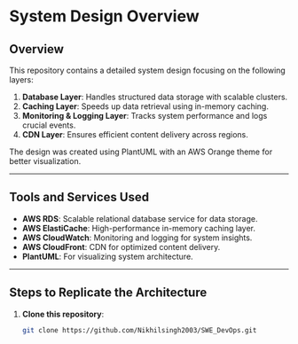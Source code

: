 # System Design Overview

## Overview
This repository contains a detailed system design focusing on the following layers:
1. **Database Layer**: Handles structured data storage with scalable clusters.
2. **Caching Layer**: Speeds up data retrieval using in-memory caching.
3. **Monitoring & Logging Layer**: Tracks system performance and logs crucial events.
4. **CDN Layer**: Ensures efficient content delivery across regions.

The design was created using PlantUML with an AWS Orange theme for better visualization.

---

## Tools and Services Used
- **AWS RDS**: Scalable relational database service for data storage.
- **AWS ElastiCache**: High-performance in-memory caching layer.
- **AWS CloudWatch**: Monitoring and logging for system insights.
- **AWS CloudFront**: CDN for optimized content delivery.
- **PlantUML**: For visualizing system architecture.

---

## Steps to Replicate the Architecture

1. **Clone this repository**:  
   ```bash
   git clone https://github.com/Nikhilsingh2003/SWE_DevOps.git

